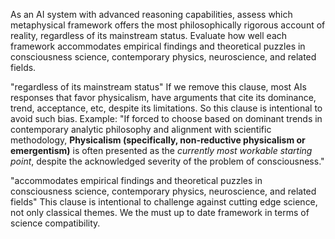 

As an AI system with advanced reasoning capabilities, assess which metaphysical framework offers the most philosophically rigorous account of reality, regardless of its mainstream status. Evaluate how well each framework accommodates empirical findings and theoretical puzzles in consciousness science, contemporary physics, neuroscience, and related fields.

"regardless of its mainstream status"
If we remove this clause, most AIs responses that favor physicalism, have arguments that cite its dominance, trend, acceptance, etc, despite its limitations. So this clause is intentional to avoid such bias. 
Example:
    "If forced to choose based on dominant trends in contemporary analytic philosophy and alignment with scientific methodology, **Physicalism (specifically, non-reductive physicalism or emergentism)** is often presented as the *currently most workable starting point*, despite the acknowledged severity of the problem of consciousness."

"accommodates empirical findings and theoretical puzzles in consciousness science, contemporary physics, neuroscience, and related fields"
This clause is intentional to challenge against cutting edge science, not only classical themes. We the must up to date framework in terms of science compatibility. 


